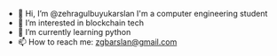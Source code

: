 - 👋 Hi, I’m @zehragulbuyukarslan I'm a computer engineering student
- 👀 I’m interested in blockchain tech
- 🌱 I’m currently learning python 
- 📫 How to reach me: zgbarslan@gmail.com

